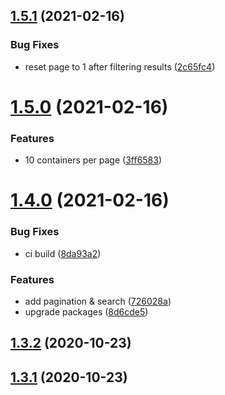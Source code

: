 ## [1.5.1](https://github.com/damiencriado/dock/compare/v1.5.0...v1.5.1) (2021-02-16)


### Bug Fixes

* reset page to 1 after filtering results ([2c65fc4](https://github.com/damiencriado/dock/commit/2c65fc4e6d70d9442a465a7430711caaee93587a))



# [1.5.0](https://github.com/damiencriado/dock/compare/v1.4.0...v1.5.0) (2021-02-16)


### Features

* 10 containers per page ([3ff6583](https://github.com/damiencriado/dock/commit/3ff658350da5e3833b07aa4bbdcfb250d51032df))



# [1.4.0](https://github.com/damiencriado/dock/compare/v1.3.2...v1.4.0) (2021-02-16)


### Bug Fixes

* ci build ([8da93a2](https://github.com/damiencriado/dock/commit/8da93a249fdfe3f1bb563d3ae644d49ec80eeb87))


### Features

* add pagination & search ([726028a](https://github.com/damiencriado/dock/commit/726028aa46e420dc24dc6830abb6ca80a7138f52))
* upgrade packages ([8d6cde5](https://github.com/damiencriado/dock/commit/8d6cde599a8b0ba72e4514a50a6952714ae5374b))



## [1.3.2](https://github.com/damiencriado/dock/compare/v1.3.1...v1.3.2) (2020-10-23)



## [1.3.1](https://github.com/damiencriado/dock/compare/v1.2.3...v1.3.1) (2020-10-23)



